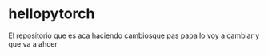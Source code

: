 # hellopytorch
El repositorio que es 
aca haciendo cambiosque pas papa lo voy a cambiar y que va a ahcer
